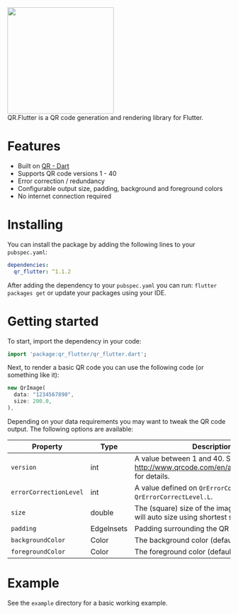 <img src="https://storage.googleapis.com/product-logos/logo_qr_flutter.png" align="center" width="240">
<br/>
QR.Flutter is a QR code generation and rendering library for Flutter.

# Features
- Built on [QR - Dart](https://github.com/kevmoo/qr.dart)
- Supports QR code versions 1 - 40
- Error correction / redundancy
- Configurable output size, padding, background and foreground colors
- No internet connection required

# Installing
You can install the package by adding the following lines to your `pubspec.yaml`:

```yaml
dependencies:
  qr_flutter: ^1.1.2
```

After adding the dependency to your `pubspec.yaml` you can run: `flutter packages get` or update your packages using
your IDE.

# Getting started
To start, import the dependency in your code:

```dart
import 'package:qr_flutter/qr_flutter.dart';
```

Next, to render a basic QR code you can use the following code (or something like it):

```dart
new QrImage(
  data: "1234567890",
  size: 200.0,
),
```

Depending on your data requirements you may want to tweak the QR code output. The following options are available:

| Property | Type | Description |
|----|----|----|
| `version` | int | A value between 1 and 40. See http://www.qrcode.com/en/about/version.html for details. |
| `errorCorrectionLevel` | int | A value defined on `QrErrorCorrectLevel`. e.g.: `QrErrorCorrectLevel.L`. |
| `size` | double | The (square) size of the image. If not given, will auto size using shortest size constraint. |
| `padding` | EdgeInsets | Padding surrounding the QR code data |
| `backgroundColor` | Color | The background color (default is none) |
| `foregroundColor` | Color | The foreground color (default is black) |

# Example
See the `example` directory for a basic working example.

